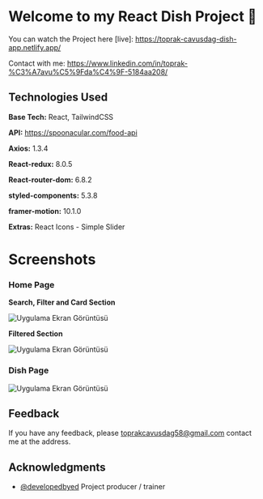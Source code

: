 
# Welcome to my React Dish Project 🍲

You can watch the Project here [live]: https://toprak-cavusdag-dish-app.netlify.app/

Contact with me: https://www.linkedin.com/in/toprak-%C3%A7avu%C5%9Fda%C4%9F-5184aa208/







## Technologies Used

**Base Tech:** React,  TailwindCSS

**API:** https://spoonacular.com/food-api

**Axios:** 1.3.4

**React-redux:** 8.0.5

**React-router-dom:** 6.8.2

**styled-components:** 5.3.8

**framer-motion:** 10.1.0

**Extras:** React Icons - Simple Slider

  
# Screenshots


### Home Page

**Search, Filter and Card Section**

![Uygulama Ekran Görüntüsü](https://i.hizliresim.com/chkofng.png)



**Filtered Section**

![Uygulama Ekran Görüntüsü](https://i.hizliresim.com/hme81ru.png)


### Dish Page



![Uygulama Ekran Görüntüsü](https://i.hizliresim.com/qoo7crg.png)

## Feedback

If you have any feedback, please toprakcavusdag58@gmail.com contact me at the address.


  
##  Acknowledgments

- [@developedbyed](https://github.com/developedbyed) Project producer / trainer
